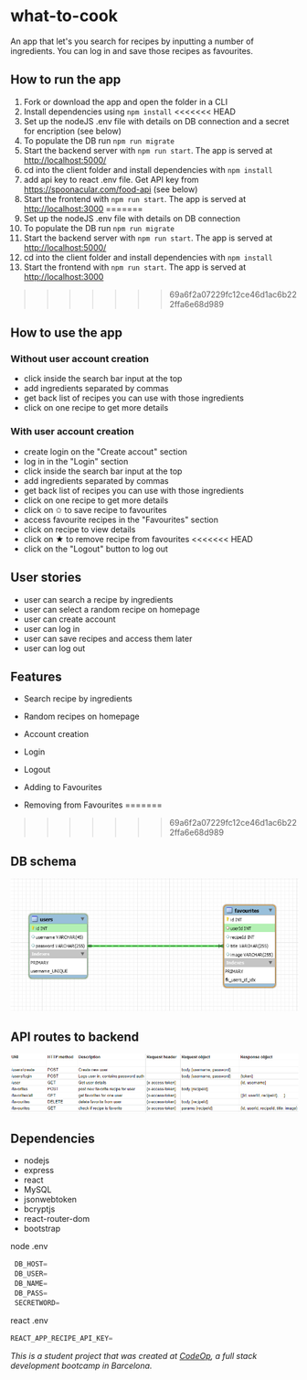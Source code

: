# what-to-cook

An app that let's you search for recipes by inputting a number of ingredients. You can log in and save those recipes as favourites.

## How to run the app

1. Fork or download the app and open the folder in a CLI
2. Install dependencies using `npm install`
<<<<<<< HEAD
3. Set up the nodeJS .env file with details on DB connection and a secret for encription (see below)
4. To populate the DB run `npm run migrate`
5. Start the backend server with `npm run start`. The app is served at <http://localhost:5000/>
6. cd into the client folder and install dependencies with `npm install`
7. add api key to react .env file. Get API key from <https://spoonacular.com/food-api> (see below)
8. Start the frontend with `npm run start`. The app is served at <http://localhost:3000>
=======
3. Set up the nodeJS .env file with details on DB connection
4. To populate the DB run `npm run migrate`
5. Start the backend server with `npm run start`. The app is served at <http://localhost:5000/>
6. cd into the client folder and install dependencies with `npm install`
7. Start the frontend with `npm run start`. The app is served at <http://localhost:3000>
>>>>>>> 69a6f2a07229fc12ce46d1ac6b222ffa6e68d989

## How to use the app

### Without user account creation

- click inside the search bar input at the top
- add ingredients separated by commas
- get back list of recipes you can use with those ingredients
- click on one recipe to get more details

### With user account creation

- create login on the "Create accout" section
- log in in the "Login" section
- click inside the search bar input at the top
- add ingredients separated by commas
- get back list of recipes you can use with those ingredients
- click on one recipe to get more details
- click on ✩ to save recipe to favourites
- access favourite recipes in the "Favourites" section
- click on recipe to view details
- click on ★ to remove recipe from favourites
<<<<<<< HEAD
- click on the "Logout" button to log out

## User stories

- user can search a recipe by ingredients
- user can select a random recipe on homepage
- user can create account
- user can log in
- user can save recipes and access them later
- user can log out

## Features

- Search recipe by ingredients

- Random recipes on homepage

- Account creation

- Login

- Logout

- Adding to Favourites

- Removing from Favourites
=======
>>>>>>> 69a6f2a07229fc12ce46d1ac6b222ffa6e68d989

## DB schema

![DBschema](/images/db_schema.png)

## API routes to backend

![routes](/images/api_routes.png)

## Dependencies

- nodejs
- express
- react
- MySQL
- jsonwebtoken
- bcryptjs
- react-router-dom
- bootstrap

node .env

```javascript
 DB_HOST=
 DB_USER=
 DB_NAME=
 DB_PASS=
 SECRETWORD=
```

react .env

```javascript
REACT_APP_RECIPE_API_KEY=
```

_This is a student project that was created at [CodeOp](http://codeop.tech), a full stack development bootcamp in Barcelona._
